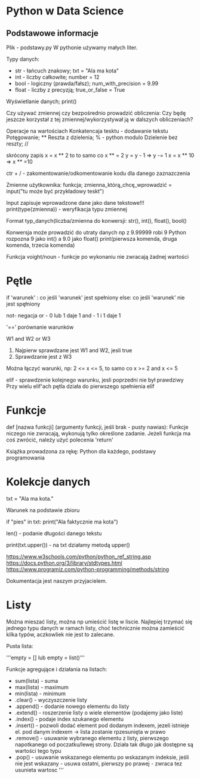 # Python w Data Science

## Podstawowe informacje

Plik - podstawy.py
W pythonie używamy małych liter.

Typy danych:

* str - łańcuch znakowy; txt = "Ala ma kota"
* int - liczby całkowite; number = 12
* bool - logiczny (prawda/fałsz); num_with_precision = 9.99
* float - liczby z precyzją; true_or_false = True

Wyświetlanie danych; print()

Czy używać zmiennej czy bezpośrednio prowadzić obliczenia:
Czy będę jeszcze korzystał z tej zmiennej/wykorzystywał ją w dalszych obliczeniach?

Operacje na wartościach
Konkatencaja tesktu - dodawanie tekstu
Potęgowanie; **
Reszta z dzielenia; % - python modulo
Dzielenie bez reszty; //

skrócony zapis
x = x ** 2 to to samo co x ** = 2
y = y - 1  => y -= 1
x = x ** 10 => x ** =10

ctr + / - zakomentowanie/odkomentowanie kodu dla danego zaznazczenia

Zmienne użytkownika:
funkcja; zmienna_którą_chcę_wprowadzić = input("tu może być przykładowy teskt")

Input zapisuje wprowadzone dane jako dane tekstowe!!!
print(type(zmienna)) - weryfikacja typu zmiennej

Format typ_danych(liczba/zmienna do konwersji:
str(), int(), float(), bool()

Konwersja może prowadzić do utraty danych np z 9.99999 robi 9
Python rozpozna 9 jako int() a 9.0 jako float()
print(pierwsza komenda, druga komenda, trzecia komenda)

Funkcja voight/noun - funkcje po wykonaniu nie zwracają żadnej wartości
# Pętle
if 'warunek' :
    co jeśli 'warunek' jest spełniony
else:
    co jeśli 'warunek' nie jest spęłniony

not- negacja
or - 0 lub 1 daje 1
and - 1 i 1 daje 1

'==' porównanie warunków

W1 and W2 or W3
1. Najpierw sprawdzane jest W1 and W2, jesli true
2. Sprawdzanie jest z W3 

Można łączyć warunki, np: 2 <= x <= 5, to samo co x >= 2 and x <= 5

elif - sprawdzenie kolejnego warunku, jesli poprzedni nie był prawdziwy
Przy wielu elif'ach pętla działa do pierwszego spełnienia elif
# Funkcje
def [nazwa funkcji] (argumenty funkcji, jeśli brak - pusty nawias):
Funkcje niczego nie zwracają, wykonują tylko określone zadanie.
Jeżeli funkcja ma coś zwrócić, należy użyć polecenia 'return'

Książka prowadzona za rękę: Python dla każdego, podstawy programowania

# Kolekcje danych

txt = "Ala ma kota."

Warunek na podstawie zbioru

if "pies" in txt:
    print("Ala faktycznie ma kota")

len() - podanie długości danego tekstu

print(txt.upper()) - na txt działamy metodą upper()

https://www.w3schools.com/python/python_ref_string.asp
https://docs.python.org/3/library/stdtypes.html
https://www.programiz.com/python-programming/methods/string

Dokumentacja jest naszym przyjacielem.

# Listy

Można mieszać listy, można np umieścić listę w liscie.
Najlepiej trzymać się jednego typu danych w ramach listy, choć technicznie można zamieścić kilka
typów, aczkowliek nie jest to zalecane.

Pusta lista: 

'''empty = [] lub empty = list()'''

Funkcje agregujące i działania na listach: 


- sum(lista) - suma
- max(lista) - maximum
- min(lista) - minimum
- .clear() - wyczyszczenie listy
- .append() - dodanie nowego elementu do listy
- .extend() - roszerzenie listy o wiele elementów (podajemy jako liste)
- .index() - podaje index szukanego elementu
- .insert() - pozwoli dodać element pod dodanym indexem, jezeli istnieje el. pod danym
   indexem -> lista zostanie rpzesunięta w prawo
- .remove() - usuwanie wybranego elementu z listy, pierwszego napotkanego od poczatku/lewej strony. Działa tak długo jak
   dostępne są wartości tego typu
- .pop() - usuwanie wskazanego elementu po wskazanym indeksie, jeśli nie jest wskazany - usuwa ostatni, pierwszy po 
   prawej - zwraca tez usunieta wartosc
'''



